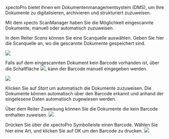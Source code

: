 xpectoPro bietet Ihnen ein Dokumentenmanagementsystem (DMS),  um Ihre Dokumente zu digitalisieren,  archivieren und strukturiert zuzuweisen.

Mit dem xpecto ScanManager haben Sie die Möglichkeit eingescannte Dokumente, manuell oder automatisch zuzuweisen. 

In dem Reiter *Scans* können Sie eine Scanquelle auswählen. Geben Sie hier die Scanquelle an, wo die gescannte Dokumente gespeichert sind.

![](http://xpecto.github.io/docs/img/img_1441965444877.png)

Falls auf dem eingescannten Dokument kein Barcode vorhanden ist, über die Schaltfläche ![](http://xpecto.github.io/docs/img/img_1441970891993.png), kann der Barcode manuell eingegeben werden.

![](http://xpecto.github.io/docs/img/img_1421750317812.png)

Klicken Sie auf *Start* um automatisch die Dokumente zuzuweisen. Die Dokumente können automatisch über den Barcode erkannt und anhand der eingelesene Daten automatisch zugewiesen werden. 

Über dem Reiter Zuweisung können Sie die Dokumente die kein Barcode enthalten zuweisen.
![](http://xpecto.github.io/docs/img/img_1441965548893.png)

Drücken Sie über die xpectoPro Symbolleiste einen Barcode. Wählen Sie hier eine Art, und klicken Sie auf *OK* um den Barcode zu drucken.
![](http://xpecto.github.io/docs/img/img_1441971165729.png)
